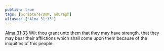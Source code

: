 ```yaml
---
publish: true
tags: [Scripture/BoM, noGraph]
aliases: ["Alma 31:33"]
---
```

[Alma 31:33](https://churchofjesuschrist.org/study/scriptures/bofm/alma/31?lang=eng&id=p33#p33) Wilt thou grant unto them that they may have strength, that they may bear their afflictions which shall come upon them because of the iniquities of this people.
